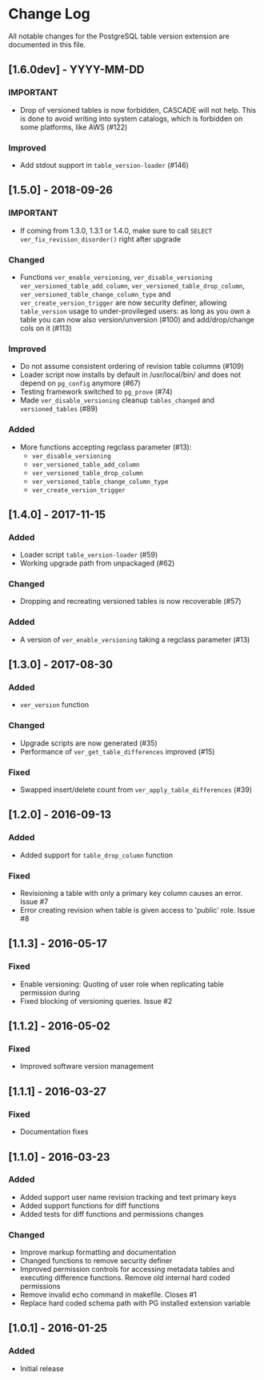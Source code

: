 # Change Log

All notable changes for the PostgreSQL table version extension are documented 
in this file.

## [1.6.0dev] - YYYY-MM-DD
### IMPORTANT
- Drop of versioned tables is now forbidden,
  CASCADE will not help. This is done to avoid
  writing into system catalogs, which is forbidden
  on some platforms, like AWS (#122)
### Improved
- Add stdout support in `table_version-loader` (#146)

## [1.5.0] - 2018-09-26
### IMPORTANT
- If coming from 1.3.0, 1.3.1 or 1.4.0, make sure to call
  `SELECT ver_fix_revision_disorder()` right after upgrade
### Changed
- Functions `ver_enable_versioning`, `ver_disable_versioning`
  `ver_versioned_table_add_column`, `ver_versioned_table_drop_column`,
  `ver_versioned_table_change_column_type` and
  `ver_create_version_trigger` are now security definer,
  allowing `table_version` usage to under-provileged users: as long as
  you own a table you can now also version/unversion (#100) and
  add/drop/change cols on it (#113)
### Improved
- Do not assume consistent ordering of revision table columns (#109)
- Loader script now installs by default in /usr/local/bin/
  and does not depend on `pg_config` anymore (#67)
- Testing framework switched to `pg_prove` (#74)
- Made `ver_disable_versioning` cleanup `tables_changed` and
  `versioned_tables` (#89)
### Added
- More functions accepting regclass parameter (#13):
    - `ver_disable_versioning`
    - `ver_versioned_table_add_column`
    - `ver_versioned_table_drop_column`
    - `ver_versioned_table_change_column_type`
    - `ver_create_version_trigger`

## [1.4.0] - 2017-11-15
### Added
- Loader script `table_version-loader` (#59)
- Working upgrade path from unpackaged (#62)
### Changed
- Dropping and recreating versioned tables is now recoverable (#57)
### Added
- A version of `ver_enable_versioning` taking a regclass parameter (#13)

## [1.3.0] - 2017-08-30
### Added
- `ver_version` function

### Changed
- Upgrade scripts are now generated (#35)
- Performance of `ver_get_table_differences` improved (#15)

### Fixed
- Swapped insert/delete count from `ver_apply_table_differences` (#39)

## [1.2.0] - 2016-09-13
### Added
- Added support for `table_drop_column` function

### Fixed
- Revisioning a table with only a primary key column causes an error. Issue #7
- Error creating revision when table is given access to 'public' role. Issue #8

## [1.1.3] - 2016-05-17
### Fixed
- Enable versioning: Quoting of user role when replicating table permission during
- Fixed blocking of versioning queries. Issue #2

## [1.1.2] - 2016-05-02
### Fixed
- Improved software version management

## [1.1.1] - 2016-03-27
### Fixed
- Documentation fixes

## [1.1.0] - 2016-03-23
### Added
- Added support user name revision tracking and text primary keys
- Added support functions for diff functions
- Added tests for diff functions and permissions changes

### Changed
- Improve markup formatting and documentation
- Changed functions to remove security definer
- Improved permission controls for accessing metadata tables and executing difference functions. Remove old internal hard coded permissions
- Remove invalid echo command in makefile. Closes #1
- Replace hard coded schema path with PG installed extension variable

## [1.0.1] - 2016-01-25
### Added
- Initial release

